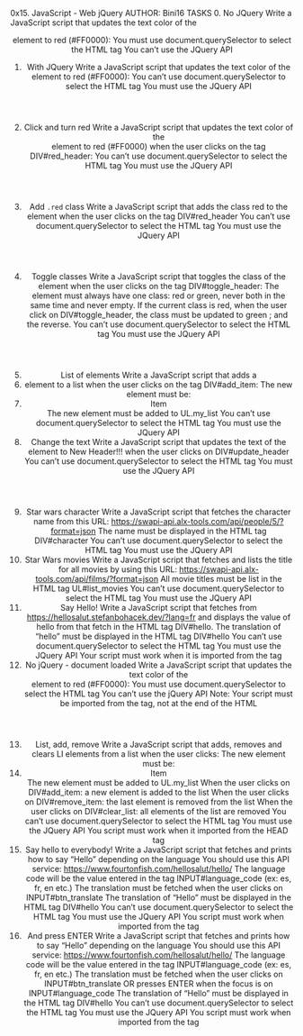 0x15. JavaScript - Web jQuery
AUTHOR: Bini16
TASKS
0. No JQuery
Write a JavaScript script that updates the text color of the <header> element to red (#FF0000):
You must use document.querySelector to select the HTML tag
You can’t use the JQuery API
1. With JQuery
Write a JavaScript script that updates the text color of the <header> element to red (#FF0000):
You can’t use document.querySelector to select the HTML tag
You must use the JQuery API
2. Click and turn red
Write a JavaScript script that updates the text color of the <header> element to red (#FF0000) when the user clicks on the tag DIV#red_header:
You can’t use document.querySelector to select the HTML tag
You must use the JQuery API
3. Add `.red` class
Write a JavaScript script that adds the class red to the <header> element when the user clicks on the tag DIV#red_header
You can’t use document.querySelector to select the HTML tag
You must use the JQuery API
4. Toggle classes
Write a JavaScript script that toggles the class of the <header> element when the user clicks on the tag DIV#toggle_header:
The <header> element must always have one class: red or green, never both in the same time and never empty.
If the current class is red, when the user click on DIV#toggle_header, the class must be updated to green ; and the reverse.
You can’t use document.querySelector to select the HTML tag
You must use the JQuery API
5. List of elements
Write a JavaScript script that adds a <li> element to a list when the user clicks on the tag DIV#add_item:
The new element must be: <li>Item</li>
The new element must be added to UL.my_list
You can’t use document.querySelector to select the HTML tag
You must use the JQuery API
6. Change the text
Write a JavaScript script that updates the text of the <header> element to New Header!!! when the user clicks on DIV#update_header
You can’t use document.querySelector to select the HTML tag
You must use the JQuery API
7. Star wars character
Write a JavaScript script that fetches the character name from this URL: https://swapi-api.alx-tools.com/api/people/5/?format=json
The name must be displayed in the HTML tag DIV#character
You can’t use document.querySelector to select the HTML tag
You must use the JQuery API
8. Star Wars movies
Write a JavaScript script that fetches and lists the title for all movies by using this URL: https://swapi-api.alx-tools.com/api/films/?format=json
All movie titles must be list in the HTML tag UL#list_movies
You can’t use document.querySelector to select the HTML tag
You must use the JQuery API
9. Say Hello!
Write a JavaScript script that fetches from https://hellosalut.stefanbohacek.dev/?lang=fr and displays the value of hello from that fetch in the HTML tag DIV#hello.
The translation of “hello” must be displayed in the HTML tag DIV#hello
You can’t use document.querySelector to select the HTML tag
You must use the JQuery API
Your script must work when it is imported from the <head> tag
10. No jQuery - document loaded
Write a JavaScript script that updates the text color of the <header> element to red (#FF0000):
You must use document.querySelector to select the HTML tag
You can’t use the jQuery API
Note: Your script must be imported from the <head> tag, not at the end of the HTML
11. List, add, remove
Write a JavaScript script that adds, removes and clears LI elements from a list when the user clicks:
The new element must be: <li>Item</li>
The new element must be added to UL.my_list
When the user clicks on DIV#add_item: a new element is added to the list
When the user clicks on DIV#remove_item: the last element is removed from the list
When the user clicks on DIV#clear_list: all elements of the list are removed
You can’t use document.querySelector to select the HTML tag
You must use the JQuery API
You script must work when it imported from the HEAD tag
12. Say hello to everybody!
Write a JavaScript script that fetches and prints how to say “Hello” depending on the language
You should use this API service: https://www.fourtonfish.com/hellosalut/hello/
The language code will be the value entered in the tag INPUT#language_code (ex: es, fr, en etc.)
The translation must be fetched when the user clicks on INPUT#btn_translate
The translation of “Hello” must be displayed in the HTML tag DIV#hello
You can’t use document.querySelector to select the HTML tag
You must use the JQuery API
You script must work when imported from the <head> tag
13. And press ENTER
Write a JavaScript script that fetches and prints how to say “Hello” depending on the language
You should use this API service: https://www.fourtonfish.com/hellosalut/hello/
The language code will be the value entered in the tag INPUT#language_code (ex: es, fr, en etc.)
The translation must be fetched when the user clicks on INPUT#btn_translate OR presses ENTER when the focus is on INPUT#language_code
The translation of “Hello” must be displayed in the HTML tag DIV#hello
You can’t use document.querySelector to select the HTML tag
You must use the JQuery API
You script must work when imported from the <head> tag
